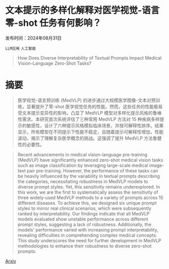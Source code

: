 # 文本提示的多样化解释对医学视觉-语言零-shot 任务有何影响？

发布时间：2024年08月31日

`LLM应用` `人工智能`

> How Does Diverse Interpretability of Textual Prompts Impact Medical Vision-Language Zero-Shot Tasks?

# 摘要

> 医学视觉-语言预训练 (MedVLP) 的进步通过大规模医学图像-文本对预训练，显著提升了零-shot 医学视觉任务的性能。然而，这些任务的性能极易受文本提示变异性的影响，凸显了 MedVLP 模型对多样化提示风格的鲁棒性需求。本研究首次系统评估了三种常用 MedVLP 方法对 15 种疾病多样提示的敏感性，设计了六种提示风格模拟临床场景，并按可解释性排序。结果显示，所有模型在不同提示下性能不稳定，且随着提示可解释性增加，性能波动，揭示了理解复杂医学概念的挑战。这强调了提升 MedVLP 方法鲁健性的必要性。

> Recent advancements in medical vision-language pre-training (MedVLP) have significantly enhanced zero-shot medical vision tasks such as image classification by leveraging large-scale medical image-text pair pre-training. However, the performance of these tasks can be heavily influenced by the variability in textual prompts describing the categories, necessitating robustness in MedVLP models to diverse prompt styles. Yet, this sensitivity remains underexplored. In this work, we are the first to systematically assess the sensitivity of three widely-used MedVLP methods to a variety of prompts across 15 different diseases. To achieve this, we designed six unique prompt styles to mirror real clinical scenarios, which were subsequently ranked by interpretability. Our findings indicate that all MedVLP models evaluated show unstable performance across different prompt styles, suggesting a lack of robustness. Additionally, the models' performance varied with increasing prompt interpretability, revealing difficulties in comprehending complex medical concepts. This study underscores the need for further development in MedVLP methodologies to enhance their robustness to diverse zero-shot prompts.

[Arxiv](https://arxiv.org/abs/2409.00543)